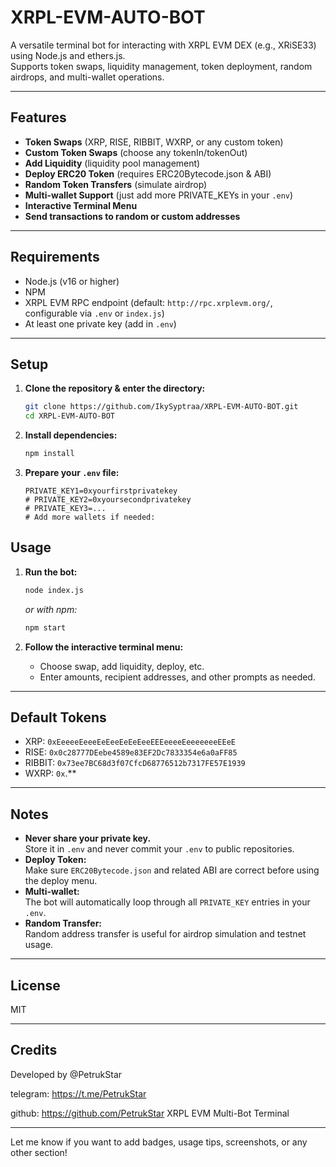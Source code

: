 # XRPL-EVM-AUTO-BOT

A versatile terminal bot for interacting with XRPL EVM DEX (e.g., XRiSE33) using Node.js and ethers.js.  
Supports token swaps, liquidity management, token deployment, random airdrops, and multi-wallet operations.

---

## Features

- **Token Swaps** (XRP, RISE, RIBBIT, WXRP, or any custom token)
- **Custom Token Swaps** (choose any tokenIn/tokenOut)
- **Add Liquidity** (liquidity pool management)
- **Deploy ERC20 Token** (requires ERC20Bytecode.json & ABI)
- **Random Token Transfers** (simulate airdrop)
- **Multi-wallet Support** (just add more PRIVATE_KEYs in your `.env`)
- **Interactive Terminal Menu**
- **Send transactions to random or custom addresses**

---

## Requirements

- Node.js (v16 or higher)
- NPM
- XRPL EVM RPC endpoint (default: `http://rpc.xrplevm.org/`, configurable via `.env` or `index.js`)
- At least one private key (add in `.env`)


---

## Setup

1. **Clone the repository & enter the directory:**
   ```bash
   git clone https://github.com/IkySyptraa/XRPL-EVM-AUTO-BOT.git
   cd XRPL-EVM-AUTO-BOT
   ```

2. **Install dependencies:**
   ```bash
   npm install
   ```

3. **Prepare your `.env` file:**
   ```
   PRIVATE_KEY1=0xyourfirstprivatekey
   # PRIVATE_KEY2=0xyoursecondprivatekey
   # PRIVATE_KEY3=...
   # Add more wallets if needed:
   ```


## Usage

1. **Run the bot:**
   ```bash
   node index.js
   ```
   _or with npm:_
   ```bash
   npm start
   ```

2. **Follow the interactive terminal menu:**
   - Choose swap, add liquidity, deploy, etc.
   - Enter amounts, recipient addresses, and other prompts as needed.

---

## Default Tokens

- XRP:    `0xEeeeeEeeeEeEeeEeEeEeeEEEeeeeEeeeeeeeEEeE`
- RISE:   `0x0c28777DEebe4589e83EF2Dc7833354e6a0aFF85`
- RIBBIT: `0x73ee7BC68d3f07CfcD68776512b7317FE57E1939`
- WXRP:   `0x`.**

---

## Notes

- **Never share your private key.**  
  Store it in `.env` and never commit your `.env` to public repositories.
- **Deploy Token:**  
  Make sure `ERC20Bytecode.json` and related ABI are correct before using the deploy menu.
- **Multi-wallet:**  
  The bot will automatically loop through all `PRIVATE_KEY` entries in your `.env`.
- **Random Transfer:**  
  Random address transfer is useful for airdrop simulation and testnet usage.

---

## License

MIT

---

## Credits

Developed by @PetrukStar

telegram: https://t.me/PetrukStar

github: https://github.com/PetrukStar
XRPL EVM Multi-Bot Terminal

---

Let me know if you want to add badges, usage tips, screenshots, or any other section!